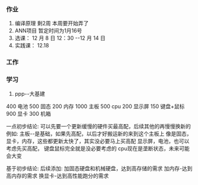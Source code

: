 ### 作业
1. 编译原理   剩2周  本周要开始弄了
2. ANN项目     暂定时间为1月16号
3. 选课： 12 月 8 日 12：30 --12 月 14 日
4. 实践课： 12.18


### 工作



### 学习

1. ppp--大基建



400 电池
500 固态
200 内存
1000 主板
500 cpu
200 显示屏
150 键盘+鼠标
900 显卡
300 机箱

一点初步结论: 可以先要一个更新缓慢的硬件买最高配，后续其他的再慢慢换新的
例如: 主板--是基础，如果先高配，以后才好搬运新的来到这个主板上
像是固态，显卡，内存，这些都更新太快了，其实没必要马上买高配
显示屏，电池，也可以考虑先买高配，
键盘鼠标完全就是没必要考虑的
cpu现在是垄断状态，未来可能会大变

基于初步结论:
后续添加:
加固态硬盘和机械硬盘，达到高存储的需求
加内存-达到高内存的需求
换显卡-达到高性能跑分的需求




